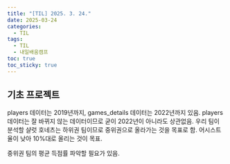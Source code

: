 ```yaml
---
title: "[TIL] 2025. 3. 24."
date: 2025-03-24
categories:
  - TIL
tags:
  - TIL
  - 내일배움캠프
toc: true
toc_sticky: true
---
```

## 기초 프로젝트

players 데이터는 2019년까지, games_details 데이터는 2022년까지 있음.
players 데이터는 잘 바뀌지 않는 데이터이므로 굳이 2022년이 아니라도 상관없음.
우리 팀이 분석할 샬럿 호네츠는 하위권 팀이므로 중위권으로 올라가는 것을 목표로 함.
어시스트율이 낮아 10%대로 올리는 것이 목표.

중위권 팀의 평균 득점률 파악할 필요가 있음.
